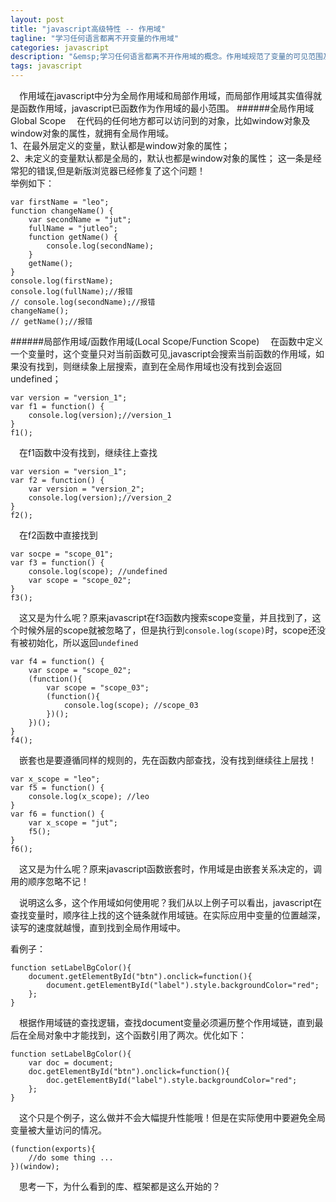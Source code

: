 ```yaml
---
layout: post
title: "javascript高级特性 -- 作用域"
tagline: "学习任何语言都离不开变量的作用域"
categories: javascript
description: "&emsp;学习任何语言都离不开作用域的概念。作用域规范了变量的可见范围及生命周期。正确的理解作用域可以减少程序出错的几率，使代码更优雅，可读，易懂。而且还会减少命名冲突，有利于垃圾回收。总之好处多多啦，还是来看看javascript中的作用域吧！"
tags: javascript 
---
```


&emsp;作用域在javascript中分为全局作用域和局部作用域，而局部作用域其实值得就是函数作用域，javascript已函数作为作用域的最小范围。
######全局作用域 Global Scope
&emsp;在代码的任何地方都可以访问到的对象，比如window对象及window对象的属性，就拥有全局作用域。  
1、在最外层定义的变量，默认都是window对象的属性；  
2、未定义的变量默认都是全局的，默认也都是window对象的属性； 这一条是经常犯的错误,但是新版浏览器已经修复了这个问题！   
举例如下：
    
    var firstName = "leo";
    function changeName() {
        var secondName = "jut";
        fullName = "jutleo";
        function getName() {
            console.log(secondName);
        }
        getName();
    }
    console.log(firstName);
    console.log(fullName);//报错
    // console.log(secondName);//报错
    changeName();
    // getName();//报错

######局部作用域/函数作用域(Local Scope/Function Scope)
&emsp;在函数中定义一个变量时，这个变量只对当前函数可见,javascript会搜索当前函数的作用域，如果没有找到，则继续象上层搜索，直到在全局作用域也没有找到会返回undefined；
    
    var version = "version_1";
    var f1 = function() {
        console.log(version);//version_1
    }
    f1(); 
&emsp;在f1函数中没有找到，继续往上查找  

    var version = "version_1";
    var f2 = function() {
        var version = "version_2";
        console.log(version);//version_2
    }
    f2();
&emsp;在f2函数中直接找到
    
    var socpe = "scope_01";
    var f3 = function() {
        console.log(scope); //undefined
        var scope = "scope_02";
    }
    f3();
&emsp;这又是为什么呢？原来javascript在f3函数内搜索scope变量，并且找到了，这个时候外层的scope就被忽略了，但是执行到`console.log(scope)`时，scope还没有被初始化，所以返回`undefined`
    
    var f4 = function() {
        var scope = "scope_02";
        (function(){
            var scope = "scope_03";
            (function(){
                console.log(scope); //scope_03
            })();
        })();
    }
    f4();
&emsp;嵌套也是要遵循同样的规则的，先在函数内部查找，没有找到继续往上层找！
    
    var x_scope = "leo";
    var f5 = function() {
        console.log(x_scope); //leo
    }
    var f6 = function() {
        var x_scope = "jut";
        f5();
    }
    f6();
&emsp;这又是为什么呢？原来javascript函数嵌套时，作用域是由嵌套关系决定的，调用的顺序忽略不记！

&emsp;说明这么多，这个作用域如何使用呢？我们从以上例子可以看出，javascript在查找变量时，顺序往上找的这个链条就作用域链。在实际应用中变量的位置越深，读写的速度就越慢，直到找到全局作用域中。  

看例子：  

    function setLabelBgColor(){
        document.getElementById("btn").onclick=function(){
            document.getElementById("label").style.backgroundColor="red";
        };
    }

&emsp;根据作用域链的查找逻辑，查找document变量必须遍历整个作用域链，直到最后在全局对象中才能找到，这个函数引用了两次。优化如下：  

    function setLabelBgColor(){
        var doc = document;
        doc.getElementById("btn").onclick=function(){
            doc.getElementById("label").style.backgroundColor="red";
        };
    }
&emsp;这个只是个例子，这么做并不会大幅提升性能哦！但是在实际使用中要避免全局变量被大量访问的情况。  
    
    (function(exports){
        //do some thing ...
    })(window);

&emsp;思考一下，为什么看到的库、框架都是这么开始的？  